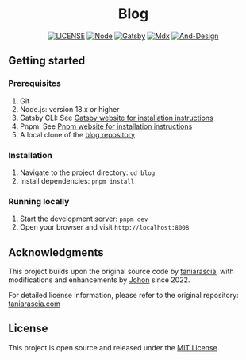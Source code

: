 <div align="center"><a name="readme-top"></a>

<h1>Blog</h1>

[![LICENSE][license-badge]][license-url]
[![Node][node-badge]][node-url]
[![Gatsby][gatsby-badge]][gatsby-url]
[![Mdx][mdx-badge]][mdx-url]
[![And-Design][antd-badge]][antd-url]

[license-badge]: https://img.shields.io/badge/License-MIT-Green.svg
[license-url]: https://github.com/Jiohon/blog/blob/master/LICENSE
[node-badge]: https://img.shields.io/badge/Node.js-%23339933?logo=node.js&logoColor=white
[node-url]: https://nodejs.org
[gatsby-badge]: https://img.shields.io/badge/Gatsby-%23663399?logo=gatsby&logoColor=white
[gatsby-url]: https://www.gatsbyjs.com
[mdx-badge]: https://img.shields.io/badge/MDX-%236659D3?logo=mdx&logoColor=white
[mdx-url]: https://mdxjs.com
[antd-badge]: https://img.shields.io/badge/Ant%20Design-%230170FE?logo=ant-design&logoColor=white
[antd-url]: https://ant.design

</div>

## Getting started

### Prerequisites

1. Git
2. Node.js: version 18.x or higher
3. Gatsby CLI: See [Gatsby website for installation instructions](https://www.gatsbyjs.com/docs/tutorial/getting-started/part-0/#gatsby-cli)
4. Pnpm: See [Pnpm website for installation instructions](https://pnpm.io/installation)
5. A local clone of the [blog repository](https://github.com/Jiohon/blog.git)

### Installation

1. Navigate to the project directory: `cd blog`
2. Install dependencies: `pnpm install`

### Running locally

1. Start the development server: `pnpm dev`
2. Open your browser and visit `http://localhost:8008`

## Acknowledgments

This project builds upon the original source code by [taniarascia](https://github.com/taniarascia/taniarascia.com), with modifications and enhancements by [Johon](https://github.com/Jiohon) since 2022.

For detailed license information, please refer to the original repository: [taniarascia.com](https://github.com/taniarascia/taniarascia.com)

## License

This project is open source and released under the [MIT License](LICENSE).
